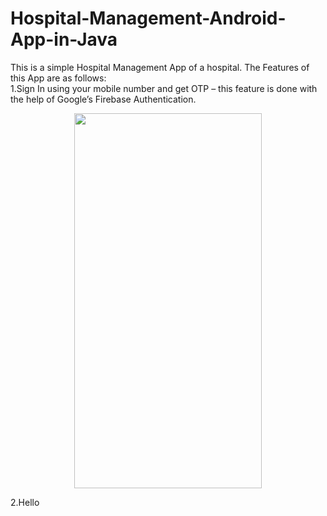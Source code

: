 <h1>Hospital-Management-Android-App-in-Java</h1>

This is a simple Hospital Management App of a hospital. The Features of this App are as follows:<br />
1.Sign In using your mobile number and get OTP – this feature is done with the help of Google’s Firebase Authentication.<br />
<p align="center">
<img src="https://user-images.githubusercontent.com/54215324/101052494-adb68880-35ac-11eb-9822-0727c74176e4.jpeg" width="300" height="600">
</p>

2.Hello

